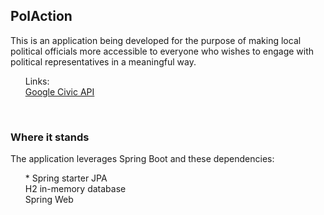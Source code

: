 ## PolAction

This is an application being developed for the purpose of making local political officials 
more accessible to everyone who wishes to engage with political representatives in a meaningful way.
<br>



<ol>
Links: <br>
<a href='https://developers.google.com/civic-information'>Google Civic API</a><br>

</ol>
<br>

### Where it stands

The application leverages Spring Boot and these dependencies:

<ol>
 * Spring starter JPA <br>
 H2 in-memory database <br>
 Spring Web <br>
</ol>

